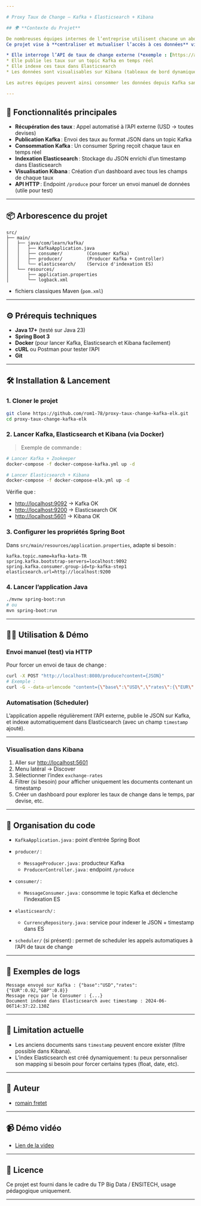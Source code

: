 ```yaml
---

# Proxy Taux de Change – Kafka + Elasticsearch + Kibana

## 🌍 **Contexte du Projet**

De nombreuses équipes internes de l’entreprise utilisent chacune un abonnement à une API de taux de change externe, ce qui génère des coûts importants.
Ce projet vise à **centraliser et mutualiser l’accès à ces données** via une application intermédiaire ("proxy") :

* Elle interroge l’API de taux de change externe (*exemple : [https://api.exchangerate-api.com/v4/latest/USD](https://api.exchangerate-api.com/v4/latest/USD)*)
* Elle publie les taux sur un topic Kafka en temps réel
* Elle indexe ces taux dans Elasticsearch
* Les données sont visualisables sur Kibana (tableaux de bord dynamiques)

Les autres équipes peuvent ainsi consommer les données depuis Kafka sans accès direct à l’API externe.

---
```


## 🚀 **Fonctionnalités principales**

* **Récupération des taux** : Appel automatisé à l’API externe (USD -> toutes devises)
* **Publication Kafka** : Envoi des taux au format JSON dans un topic Kafka
* **Consommation Kafka** : Un consumer Spring reçoit chaque taux en temps réel
* **Indexation Elasticsearch** : Stockage du JSON enrichi d’un timestamp dans Elasticsearch
* **Visualisation Kibana** : Création d’un dashboard avec tous les champs de chaque taux
* **API HTTP** : Endpoint `/produce` pour forcer un envoi manuel de données (utile pour test)

---

## 📦 **Arborescence du projet**

```
src/
├── main/
│   ├── java/com/learn/kafka/
│   │   ├── KafkaApplication.java
│   │   ├── consumer/         (Consumer Kafka)
│   │   ├── producer/         (Producer Kafka + Controller)
│   │   └── elasticsearch/    (Service d'indexation ES)
│   └── resources/
│       ├── application.properties
│       └── logback.xml
```

* fichiers classiques Maven (`pom.xml`)

---

## ⚙️ **Prérequis techniques**

* **Java 17+** (testé sur Java 23)
* **Spring Boot 3**
* **Docker** (pour lancer Kafka, Elasticsearch et Kibana facilement)
* **cURL** ou Postman pour tester l’API
* **Git**

---

## 🛠️ **Installation & Lancement**

### 1. **Cloner le projet**

```bash
git clone https://github.com/rom1-78/proxy-taux-change-kafka-elk.git
cd proxy-taux-change-kafka-elk
```

### 2. **Lancer Kafka, Elasticsearch et Kibana (via Docker)**

> Exemple de commande :

```bash
# Lancer Kafka + Zookeeper
docker-compose -f docker-compose-kafka.yml up -d

# Lancer Elasticsearch + Kibana
docker-compose -f docker-compose-elk.yml up -d
```

Vérifie que :

* [http://localhost:9092](http://localhost:9092) → Kafka OK
* [http://localhost:9200](http://localhost:9200) → Elasticsearch OK
* [http://localhost:5601](http://localhost:5601) → Kibana OK

### 3. **Configurer les propriétés Spring Boot**

Dans `src/main/resources/application.properties`, adapte si besoin :

```properties
kafka.topic.name=kafka-kata-TR
spring.kafka.bootstrap-servers=localhost:9092
spring.kafka.consumer.group-id=tp-kafka-step1
elasticsearch.url=http://localhost:9200
```

### 4. **Lancer l’application Java**

```bash
./mvnw spring-boot:run
# ou
mvn spring-boot:run
```

---

## 👨‍💻 **Utilisation & Démo**

### **Envoi manuel (test) via HTTP**

Pour forcer un envoi de taux de change :

```bash
curl -X POST "http://localhost:8080/produce?content={JSON}"
# Exemple :
curl -G --data-urlencode "content={\"base\":\"USD\",\"rates\":{\"EUR\":0.92,\"GBP\":0.8}}" http://localhost:8080/produce
```

### **Automatisation (Scheduler)**

L’application appelle régulièrement l’API externe, publie le JSON sur Kafka, et indexe automatiquement dans Elasticsearch (avec un champ `timestamp` ajouté).

---

### **Visualisation dans Kibana**

1. Aller sur [http://localhost:5601](http://localhost:5601)
2. Menu latéral → Discover
3. Sélectionner l’index `exchange-rates`
4. Filtrer (si besoin) pour afficher uniquement les documents contenant un timestamp
5. Créer un dashboard pour explorer les taux de change dans le temps, par devise, etc.

---

## 📝 **Organisation du code**

* `KafkaApplication.java` : point d’entrée Spring Boot
* `producer/` :

  * `MessageProducer.java` : producteur Kafka
  * `ProducerController.java` : endpoint `/produce`
* `consumer/` :

  * `MessageConsumer.java` : consomme le topic Kafka et déclenche l’indexation ES
* `elasticsearch/` :

  * `CurrencyRepository.java` : service pour indexer le JSON + timestamp dans ES
* `scheduler/` (si présent) : permet de scheduler les appels automatiques à l’API de taux de change

---

## 📸 **Exemples de logs**

```
Message envoyé sur Kafka : {"base":"USD","rates":{"EUR":0.92,"GBP":0.8}}
Message reçu par le Consumer : {...}
Document indexé dans Elasticsearch avec timestamp : 2024-06-06T14:37:22.130Z
```

---

## 🧹 **Limitation actuelle**

* Les anciens documents sans `timestamp` peuvent encore exister (filtre possible dans Kibana).
* L’index Elasticsearch est créé dynamiquement : tu peux personnaliser son mapping si besoin pour forcer certains types (float, date, etc).

---

## 👤 **Auteur**

* [romain fretet](https://github.com/rom1-78)

---

## 📹 **Démo vidéo**

* [Lien de la video]([https://teams.microsoft.com/l/meetingrecap?driveId=b%21QtvLuYD26keJMy-OHu4WqnvoNhtwGW5Ao3RpkO4gaelzm4Jf9CnbRoTCuk4V2J1o&driveItemId=01VZ6VELBC4APYHEXLDFBLWFLUV6FIKNGF&sitePath=https%3A%2F%2Fensup-my.sharepoint.com%2F%3Av%3A%2Fg%2Fpersonal%2Fromain_fretet_ensitech_eu%2FESLgH4OS6xlCuxV0r4qFNMUBSkD4nTK7TnyrQtTJ0KGEsw&fileUrl=https%3A%2F%2Fensup-my.sharepoint.com%2Fpersonal%2Fromain_fretet_ensitech_eu%2FDocuments%2FEnregistrements%2FR%25C3%25A9union%2520avec%2520Romain%2520FRETET-20250608_195719-Enregistrement%2520de%2520la%2520r%25C3%25A9union.mp4%3Fweb%3D1&threadId=19%3Ameeting_ZjBiZjFlZDEtMzk5Mi00ZTg2LTk1NDctMWZlN2Y1NWU1MzMy%40thread.v2&organizerId=8733381d-cb88-4a87-9f10-3f0ee85a2b9d&tenantId=9840a2a0-6ae1-4688-b03d-d2ec291be0f9&callId=4136a3d2-d079-4db0-9284-4b6399bb18af&threadType=Meeting&meetingType=MeetNow&subType=RecapSharingLink_RecapCore](https://ensup-my.sharepoint.com/:v:/g/personal/romain_fretet_ensitech_eu/ESLgH4OS6xlCuxV0r4qFNMUBkHdHjyzTNzyOQfSVTcV-3A?e=gtTaj4))

---

## 📄 **Licence**

Ce projet est fourni dans le cadre du TP Big Data / ENSITECH, usage pédagogique uniquement.

---
